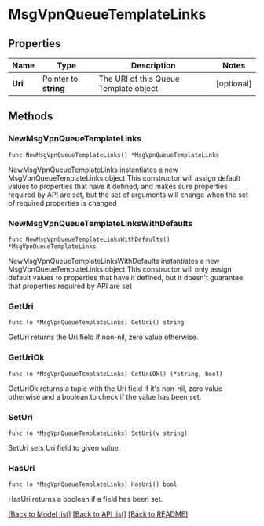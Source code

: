 # MsgVpnQueueTemplateLinks

## Properties

Name | Type | Description | Notes
------------ | ------------- | ------------- | -------------
**Uri** | Pointer to **string** | The URI of this Queue Template object. | [optional] 

## Methods

### NewMsgVpnQueueTemplateLinks

`func NewMsgVpnQueueTemplateLinks() *MsgVpnQueueTemplateLinks`

NewMsgVpnQueueTemplateLinks instantiates a new MsgVpnQueueTemplateLinks object
This constructor will assign default values to properties that have it defined,
and makes sure properties required by API are set, but the set of arguments
will change when the set of required properties is changed

### NewMsgVpnQueueTemplateLinksWithDefaults

`func NewMsgVpnQueueTemplateLinksWithDefaults() *MsgVpnQueueTemplateLinks`

NewMsgVpnQueueTemplateLinksWithDefaults instantiates a new MsgVpnQueueTemplateLinks object
This constructor will only assign default values to properties that have it defined,
but it doesn't guarantee that properties required by API are set

### GetUri

`func (o *MsgVpnQueueTemplateLinks) GetUri() string`

GetUri returns the Uri field if non-nil, zero value otherwise.

### GetUriOk

`func (o *MsgVpnQueueTemplateLinks) GetUriOk() (*string, bool)`

GetUriOk returns a tuple with the Uri field if it's non-nil, zero value otherwise
and a boolean to check if the value has been set.

### SetUri

`func (o *MsgVpnQueueTemplateLinks) SetUri(v string)`

SetUri sets Uri field to given value.

### HasUri

`func (o *MsgVpnQueueTemplateLinks) HasUri() bool`

HasUri returns a boolean if a field has been set.


[[Back to Model list]](../README.md#documentation-for-models) [[Back to API list]](../README.md#documentation-for-api-endpoints) [[Back to README]](../README.md)


